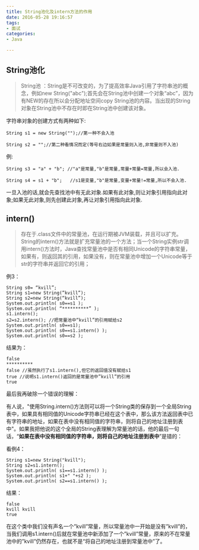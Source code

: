 ```yaml
---
title: String池化及intern方法的作用
date: 2016-05-28 19:16:57
tags:
- 面试
categories:
- Java

---
```

## String池化
>String池 ：String是不可改变的，为了提高效率Java引用了字符串池的概念，例如new String("abc");首先会在String池中创建一个对象“abc”，因为有NEW的存在所以会分配地址空间copy String池的内容。当出现的String对象在String池中不存在时即在String池中创建该对象。

字符串对象的创建方式有两种如下:

	String s1 = new String("");//第一种不会入池
	
	String s2 = "";//第二种看情况而定(等号右边如果是常量则入池,非常量则不入池)

例:

	String s3 = "a" + "b"; //"a"是常量,"b"是常量,常量+常量=常量,所以会入池.

	String s4 = s1 + "b";   //s1是变量,"b"是常量,变量+常量!=常量,所以不会入池.

一旦入池的话,就会先查找池中有无此对象.如果有此对象,则让对象引用指向此对象;如果无此对象,则先创建此对象,再让对象引用指向此对象.

## intern()

> 存在于.class文件中的常量池，在运行期被JVM装载，并且可以扩充。String的intern()方法就是扩充常量池的一个方法；当一个String实例str调用intern()方法时，Java查找常量池中是否有相同Unicode的字符串常量，如果有，则返回其的引用，如果没有，则在常量池中增加一个Unicode等于str的字符串并返回它的引用；

例3：

    String s0= “kvill”;  
    String s1=new String(”kvill”);  
    String s2=new String(“kvill”);  
    System.out.println( s0==s1 );  
    System.out.println( “**********” );  
    s1.intern();  
    s2=s2.intern(); //把常量池中“kvill”的引用赋给s2  
    System.out.println( s0==s1);  
    System.out.println( s0==s1.intern() );  
    System.out.println( s0==s2 );  

结果为：

    false  
    **********  
    false //虽然执行了s1.intern(),但它的返回值没有赋给s1  
    true //说明s1.intern()返回的是常量池中”kvill”的引用  
    true  

最后我再破除一个错误的理解：

有人说，"使用String.intern()方法则可以将一个String类的保存到一个全局String表中，如果具有相同值的Unicode字符串已经在这个表中，那么该方法返回表中已有字符串的地址，如果在表中没有相同值的字符串，则将自己的地址注册到表中"。如果我把他说的这个全局的String表理解为常量池的话，他的最后一句话，“**如果在表中没有相同值的字符串，则将自己的地址注册到表中**”是错的：

看例4：

    String s1=new String("kvill");  
    String s2=s1.intern();  
    System.out.println( s1==s1.intern() );  
    System.out.println( s1+" "+s2 );  
    System.out.println( s2==s1.intern() );  

结果：

    false 
    kvill kvill  
    true  

在这个类中我们没有声名一个”kvill”常量，所以常量池中一开始是没有”kvill”的，当我们调用s1.intern()后就在常量池中新添加了一个”kvill”常量，原来的不在常量池中的”kvill”仍然存在，也就不是“将自己的地址注册到常量池中”了。
